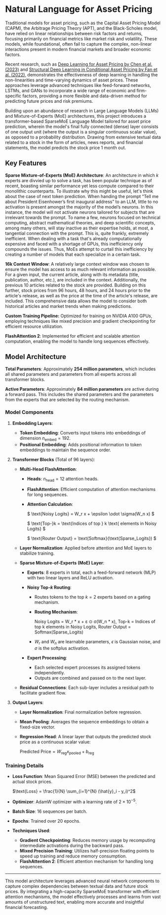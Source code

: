 # Natural Language for Asset Pricing

Traditional models for asset pricing, such as the Capital Asset Pricing Model (CAPM), the Arbitrage Pricing Theory (APT), and the Black-Scholes model, have relied on linear relationships between risk factors and returns, focusing primarily on financial metrics like market risk and volatility. These models, while foundational, often fail to capture the complex, non-linear interactions present in modern financial markets and broader economic factors.

Recent research, such as [Deep Learning for Asset Pricing by Chen et al. (2023)](https://arxiv.org/abs/1904.00745) and [Structural Deep Learning in Conditional Asset Pricing by Fan et al. (2022)](https://papers.ssrn.com/sol3/papers.cfm?abstract_id=4117882), demonstrates the effectiveness of deep learning in handling the non-linearities and time-varying dynamics of asset prices. These approaches leverage advanced techniques like feed-forward networks, LSTMs, and GANs to incorporate a wide range of economic and firm-specific factors, providing a more flexible and data-driven method for predicting future prices and risk premiums.

Building upon an abundance of research in Large Language Models (LLMs) and Mixture-of-Experts (MoE) architectures, this project introduces a transformer-based SparseMoE Language Model tailored for asset price prediction, wherein the model's final fully connected (dense) layer consists of one output unit (where the output is a singular continuous scalar value), as opposed to a probability distribution. Drawing from extensive textual data related to a stock in the form of articles, news reports, and financial statements, the model predicts the stock price 1 month out.

## Key Features

**Sparse Mixture-of-Experts (MoE) Architecture**: An architecture in which $k$ experts are divvied up to solve a task, has been popular technique as of recent, boasting similar performance yet less compute compared to their monolithic counterparts. To illustrate why this might be useful, let's think about the case of next token prediction. When handing the prompt “Tell me about President Eisenhower’s first inaugural address” to an LLM, little to no activation is present amongst the majority of the model’s neurons. In this instance, the model will not activate neurons tailored for subjects that are irrelevant towards the prompt. To name a few, neurons focused on technical computing, abstract mathematical theories, and deep scientific concepts, among many others, will stay inactive as their expertise holds, at most, a tangential connection with the prompt. This is, quite frankly, extremely inefficient. When dealing with a task that's already computationally expensive and faced with a shortage of GPUs, this inefficiency only compounds the issues. Thus, MoEs attempt to curtail this inefficiency by creating a number of models that each specialize in a certain task.

**16k Context Window**: A relatively large context window was chosen to ensure the model has access to as much relevant information as possible. For a given input, the current article, along with its metadata (title, publication, author, etc.), are included in the context. Additionally, the previous 10 articles related to the stock are provided. Building on this further, stock prices from 96 hours, 48 hours, and 24 hours prior to the article's release, as well as the price at the time of the article's release, are included. This comprehensive data allows the model to consider both historical articles and market trends when making predictions.

**Custom Training Pipeline:** Optimized for training on NVIDIA A100 GPUs, employing techniques like mixed precision and gradient checkpointing for efficient resource utilization.

**FlashAttention 2**: Implemented for efficient and scalable attention computation, enabling the model to handle long sequences effectively.

## Model Architecture

**Total Parameters**: Approximately **254 million parameters**, which includes all shared parameters and parameters from all experts across all transformer blocks.

**Active Parameters**: Approximately **84 million parameters** are active during a forward pass. This includes the shared parameters and the parameters from the experts that are selected by the routing mechanism.

### Model Components

1. **Embedding Layers**:
   - **Token Embedding**: Converts input tokens into embeddings of dimension $n_{\text{embed}} = 192$.
   - **Positional Embedding**: Adds positional information to token embeddings to maintain the sequence order.

2. **Transformer Blocks** (Total of 96 layers):
   - **Multi-Head FlashAttention**:
     - **Heads**: $n_{\text{head}} = 12$ attention heads.
     - **FlashAttention**: Efficient computation of attention mechanisms for long sequences.
     - **Attention Calculation**:

         $ \text{Noisy Logits} = W_r x + \epsilon \odot \sigma(W_n x) $

         $ \text{Top-}k = \text{Indices of top } k \text{ elements in Noisy Logits} $

         $ \text{Router Output} = \text{Softmax}(\text{Sparse\_Logits}) $

   - **Layer Normalization**: Applied before attention and MoE layers to stabilize training.

   - **Sparse Mixture-of-Experts (MoE) Layer**:
     - **Experts**: 8 experts in total, each a feed-forward network (MLP) with two linear layers and ReLU activation.
     - **Noisy Top-$k$ Routing**:
       - Routes tokens to the top $k = 2$ experts based on a gating mechanism.
       - **Routing Mechanism**:
    
         Noisy Logits = W_r * x + ε ⊙ σ(W_n * x), Top-k = Indices of top k elements in Noisy Logits, Router Output = Softmax(Sparse_Logits)
     
       - $W_r$ and $W_n$ are learnable parameters, $\epsilon$ is Gaussian noise, and $\sigma$ is the softplus activation.

     - **Expert Processing**:
       - Each selected expert processes its assigned tokens independently.
       - Outputs are combined and passed on to the next layer.

   - **Residual Connections**: Each sub-layer includes a residual path to facilitate gradient flow.

2. **Output Layers**:
   - **Layer Normalization**: Final normalization before regression.
   - **Mean Pooling**: Averages the sequence embeddings to obtain a fixed-size vector.
   - **Regression Head**: A linear layer that outputs the predicted stock price as a continuous scalar value:

     $\text{Predicted Price} = W_{\text{reg}} x_{\text{pooled}} + b_{\text{reg}}$

### Training Details

- **Loss Function**: Mean Squared Error (MSE) between the predicted and actual stock prices.

  $\text{Loss} = \frac{1}{N} \sum_{i=1}^{N} (\hat{y}_i - y_i)^2$

- **Optimizer**: AdamW optimizer with a learning rate of $2 \times 10^{-5}$.

- **Batch Size**: 16 sequences per batch.

- **Epochs**: Trained over 20 epochs.

- **Techniques Used**:
  - **Gradient Checkpointing**: Reduces memory usage by recomputing intermediate activations during the backward pass.
  - **Mixed Precision Training**: Utilizes half-precision floating points to speed up training and reduce memory consumption.
  - **FlashAttention 2**: Efficient attention mechanism for handling long sequences.

---

This model architecture leverages advanced neural network components to capture complex dependencies between textual data and future stock prices. By integrating a high-capacity SparseMoE transformer with efficient attention mechanisms, the model effectively processes and learns from vast amounts of unstructured text, enabling more accurate and insightful financial forecasting.

